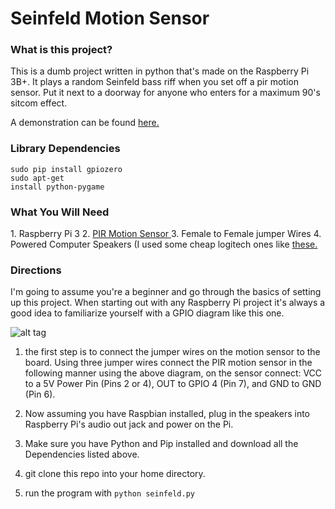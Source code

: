 # Seinfeld Motion Sensor


<h3>What is this project?</h3>
This is a dumb project written in python that's made on the Raspberry Pi 3B+. It plays a random Seinfeld bass riff when you set off a pir motion sensor. Put it next to a doorway for anyone who enters for a maximum 90's sitcom effect. <br>

A demonstration can be found <a href="https://drive.google.com/file/d/1UFcWh7oA0bk83CSIYuuevMXwviXVxReI/view?usp=sharing"> here. </a> <br>

<h3>Library Dependencies</h3>

<code>sudo pip install gpiozero </code> <br>
<code>sudo apt-get install python-pygame </code> <br>


<h3>What You Will Need</h3>
1. Raspberry Pi 3
2. <a href=https://www.microcenter.com/product/476340/velleman-pir-motion-sensor-for-arduino>PIR Motion Sensor </a>
3. Female to Female jumper Wires
4. Powered Computer Speakers (I used some cheap logitech ones like <a href=https://www.amazon.com/Logitech-S120-2-0-Stereo-Speakers/dp/B000R9AAJA/ref=sr_1_10?keywords=logitech+speakers&qid=1562628803&s=gateway&sr=8-10>these.</a>

<h3>Directions</h3>
I'm going to assume you're a beginner and go through the basics of setting up this project. When starting out with any Raspberry Pi project it's always a good idea to familiarize yourself with a GPIO diagram like this one. <br>

![alt tag](https://raw.githubusercontent.com/michael-pena/Seinfeld-Motion-Sensor/master/rp2_pinout.png)


1. the first step is to connect the jumper wires on the motion sensor to the board. Using three jumper wires connect the PIR motion sensor in the following manner using the above diagram, on the sensor connect: VCC to a 5V Power Pin (Pins 2 or 4), OUT to GPIO 4 (Pin 7), and GND to GND (Pin 6).

2. Now assuming you have Raspbian installed, plug in the speakers into Raspberry Pi's audio out jack and power on the Pi.

3. Make sure you have Python and Pip installed and download all the Dependencies listed above.

4. git clone this repo into your home directory.

5. run the program with <code>python seinfeld.py</code>
